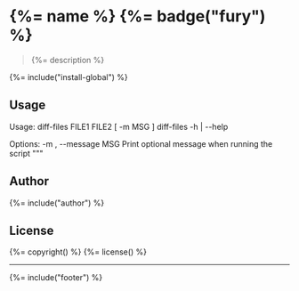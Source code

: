 # {%= name %} {%= badge("fury") %}

> {%= description %}

{%= include("install-global") %}

## Usage
Usage:
    diff-files FILE1 FILE2 [ -m MSG ]
    diff-files -h | --help 

Options:
    -m , --message MSG      Print optional message when running the script
"""

## Author
{%= include("author") %}

## License
{%= copyright() %}
{%= license() %}

***

{%= include("footer") %}
